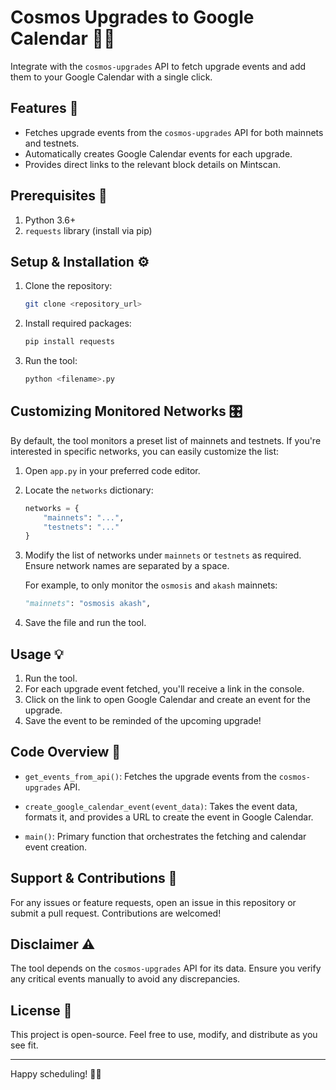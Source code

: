 # Cosmos Upgrades to Google Calendar 🌌📅

Integrate with the `cosmos-upgrades` API to fetch upgrade events and add them to your Google Calendar with a single click.

## Features 🚀

- Fetches upgrade events from the `cosmos-upgrades` API for both mainnets and testnets.
- Automatically creates Google Calendar events for each upgrade.
- Provides direct links to the relevant block details on Mintscan.

## Prerequisites 📜

1. Python 3.6+
2. `requests` library (install via pip)

## Setup & Installation ⚙️

1. Clone the repository:
   ```bash
   git clone <repository_url>
   ```

2. Install required packages:
   ```bash
   pip install requests
   ```

3. Run the tool:
   ```bash
   python <filename>.py
   ```

## Customizing Monitored Networks 🎛️

By default, the tool monitors a preset list of mainnets and testnets. If you're interested in specific networks, you can easily customize the list:

1. Open `app.py` in your preferred code editor.
   
2. Locate the `networks` dictionary:

    ```python
    networks = {
        "mainnets": "...",
        "testnets": "..."
    }
    ```

3. Modify the list of networks under `mainnets` or `testnets` as required. Ensure network names are separated by a space.

   For example, to only monitor the `osmosis` and `akash` mainnets:

   ```python
   "mainnets": "osmosis akash",
   ```

4. Save the file and run the tool.

## Usage 💡

1. Run the tool.
2. For each upgrade event fetched, you'll receive a link in the console.
3. Click on the link to open Google Calendar and create an event for the upgrade.
4. Save the event to be reminded of the upcoming upgrade!

## Code Overview 🧠

- `get_events_from_api()`: Fetches the upgrade events from the `cosmos-upgrades` API.
  
- `create_google_calendar_event(event_data)`: Takes the event data, formats it, and provides a URL to create the event in Google Calendar.
  
- `main()`: Primary function that orchestrates the fetching and calendar event creation.

## Support & Contributions 🤝

For any issues or feature requests, open an issue in this repository or submit a pull request. Contributions are welcomed!

## Disclaimer ⚠️

The tool depends on the `cosmos-upgrades` API for its data. Ensure you verify any critical events manually to avoid any discrepancies.

## License 📄

This project is open-source. Feel free to use, modify, and distribute as you see fit.

---

Happy scheduling! 🌌🎉